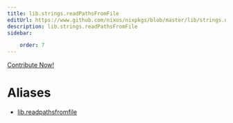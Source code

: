 ```yaml
---
title: lib.strings.readPathsFromFile
editUrl: https://www.github.com/nixos/nixpkgs/blob/master/lib/strings.nix#L1450C6
description: lib.strings.readPathsFromFile
sidebar:

    order: 7
---
```


<a href="https://www.github.com/nixos/nixpkgs/blob/master/lib/strings.nix#L1450C6">Contribute Now!</a>


# Aliases

- [lib.readpathsfromfile](/nix-doc-comments/reference/lib/lib-readpathsfromfile)



